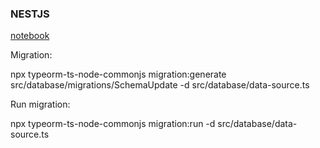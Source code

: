 ### **NESTJS**

[notebook](docs.ipynb)

Migration:

npx typeorm-ts-node-commonjs migration:generate src/database/migrations/SchemaUpdate -d src/database/data-source.ts

Run migration: 

npx typeorm-ts-node-commonjs migration:run -d src/database/data-source.ts
